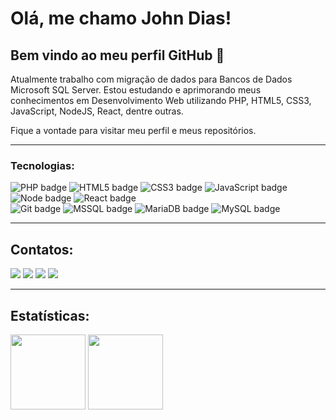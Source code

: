 # Olá, me chamo John Dias! 
## Bem vindo ao meu perfil GitHub 👋

Atualmente trabalho com migração de dados para Bancos de Dados Microsoft SQL Server.
Estou estudando e aprimorando meus conhecimentos em Desenvolvimento Web utilizando PHP, HTML5, CSS3, JavaScript, NodeJS, React, dentre outras.

Fique a vontade para visitar meu perfil e meus repositórios.

---
### Tecnologias:
![PHP badge](https://img.shields.io/badge/PHP-777BB4?style=for-the-badge&logo=php&logoColor=white) ![HTML5 badge](https://img.shields.io/badge/HTML5-E34F26?style=for-the-badge&logo=html5&logoColor=white) ![CSS3 badge](https://img.shields.io/badge/CSS3-1572B6?style=for-the-badge&logo=css3&logoColor=white) ![JavaScript badge](https://img.shields.io/badge/JavaScript-323330?style=for-the-badge&logo=javascript&logoColor=F7DF1E) ![Node badge](https://img.shields.io/badge/Node.js-339933?style=for-the-badge&logo=nodedotjs&logoColor=white) ![React badge](https://img.shields.io/badge/React-20232A?style=for-the-badge&logo=react&logoColor=61DAFB) 
<br>![Git badge](https://img.shields.io/badge/GIT-F05032?style=for-the-badge&logo=git&logoColor=white) ![MSSQL badge](https://img.shields.io/badge/Microsoft%20SQL%20Server-CC2927?style=for-the-badge&logo=microsoft%20sql%20server&logoColor=white) ![MariaDB badge](https://img.shields.io/badge/MariaDB-003545?style=for-the-badge&logo=mariadb&logoColor=white) ![MySQL badge](https://img.shields.io/badge/MySQL-005C84?style=for-the-badge&logo=mysql&logoColor=white)


---
## Contatos:
<div>
<a href = "mailto:napster47@gmail.com"><img src="https://img.shields.io/badge/Gmail-D14836?style=for-the-badge&logo=gmail&logoColor=white" target="_blank"></a>
<a href="https://www.linkedin.com/in/johnmarlon" target="_blank"><img src="https://img.shields.io/badge/-LinkedIn-%230077B5?style=for-the-badge&logo=linkedin&logoColor=white" target="_blank"></a>
<a href="https://instagram.com/johnmarl0n" target="_blank"><img src="https://img.shields.io/badge/-Instagram-%23E4405F?style=for-the-badge&logo=instagram&logoColor=white" target="_blank"></a>
<a href = "https://psnprofiles.com/JohnDiazZz"><img src="https://img.shields.io/badge/PlayStation-003791?style=for-the-badge&logo=playstation&logoColor=white" target="_blank"></a>
</div>

---
## Estatísticas: 
<div>
<img height="120em" src="https://github-readme-stats.vercel.app/api/top-langs/?username=johnmarl0n&layout=compact&langs_count=7&theme=dracula"/>
<img height="120em" src="https://github-readme-stats.vercel.app/api?username=johnmarl0n&show_icons=true&theme=dracula&include_all_commits=true&count_private=true"/>
</div>
